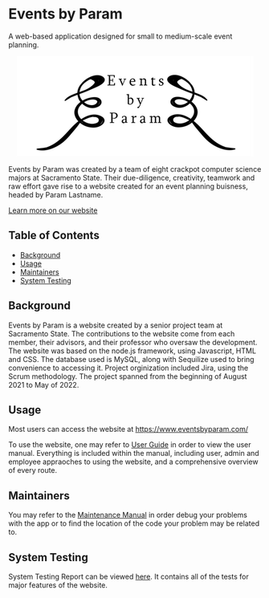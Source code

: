 # Events by Param
A web-based application designed for small to medium-scale event planning.



<p align="center">
  <img src="https://github.com/brentonkludt/brentonkludt.github.io/blob/main/Picture1.png" alt="Events by Param"/>
</p>



Events by Param was created by a team of eight crackpot computer science majors at Sacramento State. Their due-diligence, creativity, teamwork and raw effort gave rise to a website created for an event planning buisness, headed by Param Lastname.


[Learn more on our website](https://www.eventsbyparam.com/)

## Table of Contents

- [Background](#background)
- [Usage](#Usage)
- [Maintainers](#Maintainers)
- [System Testing](#System-Testing)

## Background

Events by Param is a website created by a senior project team at Sacramento State. The contributions to the website come from each member, their advisors, and their professor who oversaw the development. The website was based on the node.js framework, using Javascript, HTML and CSS. The database used is MySQL, along with Sequilize used to bring convenience to accessing it. Project orginization included Jira, using the Scrum methodology. The project spanned from the beginning of August 2021 to May of 2022. 

## Usage

Most users can access the website at https://www.eventsbyparam.com/

To use the website, one may refer to <a href="https://github.com/ForRobin/Senior-Project/blob/ba0d4fab88a6a95fc54fb032ff3a8eac2306a533/documentation/Planedano-Events-by-Param-User-Guide.pdf">User Guide</a> in order to view the user manual. Everything is included within the manual, including user, admin and employee appraoches to using the website, and a comprehensive overview of every route. 


## Maintainers

You may refer to the <a href="https://github.com/ForRobin/Senior-Project/blob/c27c5f52342895d8ab8ade91f69c70284ef705fc/documentation/Maintenance-Manual_Planedano.pdf">Maintenance Manual</a> in order debug your problems with the app or to find the location of the code your problem may be related to.

## System Testing

System Testing Report can be viewed <a href="https://github.com/ForRobin/Senior-Project/blob/c27c5f52342895d8ab8ade91f69c70284ef705fc/documentation/System-Test-Report_Planedano.pdf">here</a>. It contains all of the tests for major features of the website.
